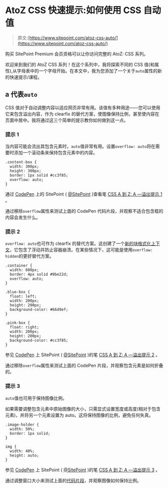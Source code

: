 # AtoZ CSS 快速提示:如何使用 CSS 自动值

> 原文:[https://www.sitepoint.com/atoz-css-auto/](https://www.sitepoint.com/atoz-css-auto/)

购买 SitePoint Premium 会员资格可以让你访问完整的 AtoZ: CSS 系列。

欢迎来到我们的 AtoZ CSS 系列！在这个系列中，我将探索不同的 CSS 值(和属性),从字母表中的一个字母开始。在本文中，我为您添加了一个关于`auto`属性的新的快速提示/课程。

## a 代表`auto`

CSS 值对于自动调整内容以适应网页非常有用。该值有多种用途——您可以使用它来包含溢出内容，作为 clearfix 的替代方案，使图像保持比例，甚至使内容在页面中居中。我将通过这三个简单的提示教你如何做到这一点。

### 提示 1

当内容可能会流出其包含元素时，`auto`值非常有用。设置`overflow: auto`将在需要时添加一个滚动条来保持包含元素中的内容。

```
.content-box {
  width: 300px;
  height: 300px;
  border: 1px solid #cc3f85;
  overflow: auto;
}
```

通过 [CodePen](http://codepen.io) 上的 SitePoint ( [@SitePoint](http://codepen.io/SitePoint) )查看笔 [CSS A 到 Z: A —溢出提示 1](http://codepen.io/SitePoint/pen/OXqqLg/) 。

通过移除`overflow`属性来测试上面的 CodePen 代码片段，并观察不适合包含框的内容会发生什么。

### 提示 2

`overflow: auto`也可作为 clearfix 的替代方案。这创建了一个[新的块格式化上下文](https://developer.mozilla.org/en-US/docs/Web/Guide/CSS/Block_formatting_context)，它包含了浮动并防止容器崩溃。在某些情况下，这可能是使用`overflow: hidden`的更好替代方案。

```
.container {
  width: 600px;
  border: 4px solid #9be22d;
  overflow: auto;
}

.blue-box {
  float: left;
  width: 200px;
  height: 200px;
  background-color: #66d9ef;
}

.pink-box {
  float: right;
  width: 200px;
  height: 200px;
  background-color: #cc3f85;
}
```

参见 [CodePen](http://codepen.io) 上 SitePoint ( [@SitePoint](http://codepen.io/SitePoint) )的笔 [CSS A 到 Z: A —溢出提示 2](http://codepen.io/SitePoint/pen/NAJJPy/) 。

通过移除`overflow`属性来测试上面的 CodePen 片段，并观察包含元素是如何折叠的。

### 提示 3

`auto`值也可用于保持图像比例。

如果需要调整包含元素中原始图像的大小，只需显式设置宽度或高度(相对于包含元素)，并将另一个元素设置为 auto。这将保持图像的比例，避免任何失真。

```
.image-holder {
  width: 50%;
  border: 1px solid;
}

img {
  width: 40%;
  height: auto;
}
```

参见 [CodePen](http://codepen.io) 上 SitePoint ( [@SitePoint](http://codepen.io/SitePoint) )的笔 [CSS A 到 Z: A —溢出提示 3](http://codepen.io/SitePoint/pen/Wxmmvz/) 。

通过调整窗口大小来测试上面的[代码片段](http://codepen.io/SitePoint/pen/Wxmmvz)，并观察图像如何保持比例。
